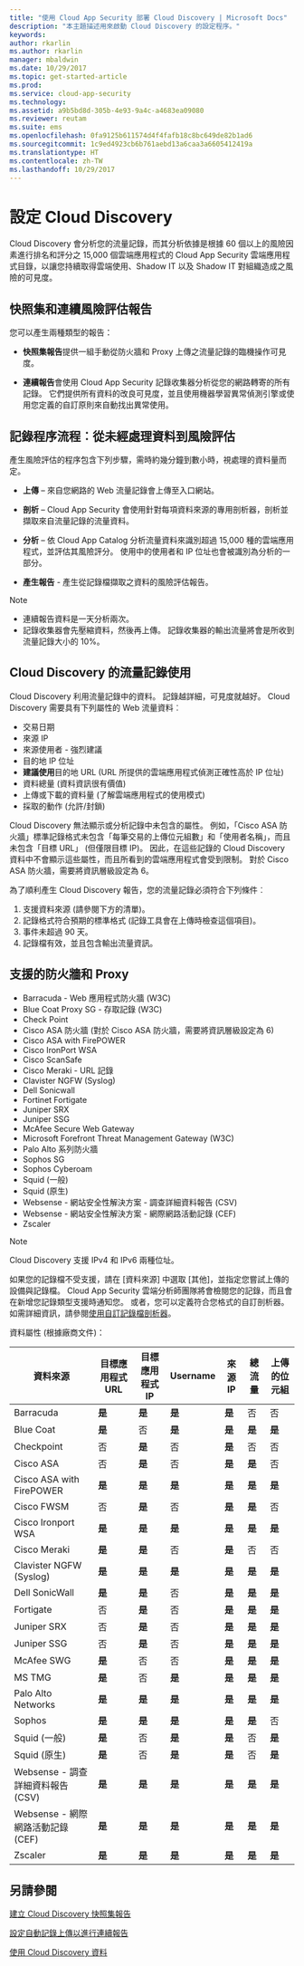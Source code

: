 ```yaml
---
title: "使用 Cloud App Security 部署 Cloud Discovery | Microsoft Docs"
description: "本主題描述用來啟動 Cloud Discovery 的設定程序。"
keywords: 
author: rkarlin
ms.author: rkarlin
manager: mbaldwin
ms.date: 10/29/2017
ms.topic: get-started-article
ms.prod: 
ms.service: cloud-app-security
ms.technology: 
ms.assetid: a9b5bd8d-305b-4e93-9a4c-a4683ea09080
ms.reviewer: reutam
ms.suite: ems
ms.openlocfilehash: 0fa9125b611574d4f4fafb18c8bc649de82b1ad6
ms.sourcegitcommit: 1c9ed4923cb6b761aebd13a6caa3a6605412419a
ms.translationtype: HT
ms.contentlocale: zh-TW
ms.lasthandoff: 10/29/2017
---
```

# <a name="set-up-cloud-discovery"></a>設定 Cloud Discovery
Cloud Discovery 會分析您的流量記錄，而其分析依據是根據 60 個以上的風險因素進行排名和評分之 15,000 個雲端應用程式的 Cloud App Security 雲端應用程式目錄，以讓您持續取得雲端使用、Shadow IT 以及 Shadow IT 對組織造成之風險的可見度。
 
## <a name="snapshot-and-continuous-risk-assessment-reports"></a>快照集和連續風險評估報告 

您可以產生兩種類型的報告： 
- **快照集報告**提供一組手動從防火牆和 Proxy 上傳之流量記錄的臨機操作可見度。
 
- **連續報告**會使用 Cloud App Security 記錄收集器分析從您的網路轉寄的所有記錄。 它們提供所有資料的改良可見度，並且使用機器學習異常偵測引擎或使用您定義的自訂原則來自動找出異常使用。
 
## <a name="log-process-flow-from-raw-data-to-risk-assessment"></a>記錄程序流程︰從未經處理資料到風險評估  
產生風險評估的程序包含下列步驟，需時約幾分鐘到數小時，視處理的資料量而定。  
  
-   **上傳** – 來自您網路的 Web 流量記錄會上傳至入口網站。  
  
-   **剖析** – Cloud App Security 會使用針對每項資料來源的專用剖析器，剖析並擷取來自流量記錄的流量資料。  
  
-   **分析** – 依 Cloud App Catalog 分析流量資料來識別超過 15,000 種的雲端應用程式，並評估其風險評分。 使用中的使用者和 IP 位址也會被識別為分析的一部分。  
  
-   **產生報告** - 產生從記錄檔擷取之資料的風險評估報告。   
 
 
>[!NOTE]
>- 連續報告資料是一天分析兩次。
>- 記錄收集器會先壓縮資料，然後再上傳。 記錄收集器的輸出流量將會是所收到流量記錄大小的 10%。 
 
## <a name="using-traffic-logs-for-cloud-discovery"></a>Cloud Discovery 的流量記錄使用
Cloud Discovery 利用流量記錄中的資料。 記錄越詳細，可見度就越好。 Cloud Discovery 需要具有下列屬性的 Web 流量資料︰
- 交易日期
- 來源 IP
- 來源使用者 - 強烈建議
- 目的地 IP 位址
- **建議使用**目的地 URL (URL 所提供的雲端應用程式偵測正確性高於 IP 位址)
- 資料總量 (資料資訊很有價值)
- 上傳或下載的資料量 (了解雲端應用程式的使用模式)
- 採取的動作 (允許/封鎖)
 
Cloud Discovery 無法顯示或分析記錄中未包含的屬性。
例如，「Cisco ASA 防火牆」標準記錄格式未包含「每筆交易的上傳位元組數」和「使用者名稱」，而且未包含「目標 URL」 (但僅限目標 IP)。
因此，在這些記錄的 Cloud Discovery 資料中不會顯示這些屬性，而且所看到的雲端應用程式會受到限制。 對於 Cisco ASA 防火牆，需要將資訊層級設定為 6。 
 

為了順利產生 Cloud Discovery 報告，您的流量記錄必須符合下列條件︰
1.  支援資料來源 (請參閱下方的清單)。
2.  記錄格式符合預期的標準格式 (記錄工具會在上傳時檢查這個項目)。
3.  事件未超過 90 天。
4.  記錄檔有效，並且包含輸出流量資訊。
 


## <a name="supported-firewalls-and-proxies"></a>支援的防火牆和 Proxy

- Barracuda - Web 應用程式防火牆 (W3C)
- Blue Coat Proxy SG - 存取記錄 (W3C)
- Check Point
- Cisco ASA 防火牆 (對於 Cisco ASA 防火牆，需要將資訊層級設定為 6)
- Cisco ASA with FirePOWER
- Cisco IronPort WSA
- Cisco ScanSafe
- Cisco Meraki - URL 記錄
- Clavister NGFW (Syslog)
- Dell Sonicwall
- Fortinet Fortigate
- Juniper SRX
- Juniper SSG
- McAfee Secure Web Gateway
- Microsoft Forefront Threat Management Gateway (W3C)
- Palo Alto 系列防火牆
- Sophos SG
- Sophos Cyberoam
- Squid (一般)
- Squid (原生)
- Websense - 網站安全性解決方案 - 調查詳細資料報告 (CSV)
- Websense - 網站安全性解決方案 - 網際網路活動記錄 (CEF)
- Zscaler

> [!NOTE]
> Cloud Discovery 支援 IPv4 和 IPv6 兩種位址。

如果您的記錄檔不受支援，請在 [資料來源] 中選取 [其他]，並指定您嘗試上傳的設備與記錄檔。 Cloud App Security 雲端分析師團隊將會檢閱您的記錄，而且會在新增您記錄類型支援時通知您。 或者，您可以定義符合您格式的自訂剖析器。 如需詳細資訊，請參閱[使用自訂記錄檔剖析器](custom-log-parser.md)。


資料屬性 (根據廠商文件)：

|資料來源|目標應用程式 URL|目標應用程式 IP|Username|來源 IP|總流量|上傳的位元組|
|----|----|----|-----|----|----|----|
|Barracuda|**是**|**是**|**是**|**是**|否|否|
|Blue Coat|**是**|否|**是**|**是**|**是**|**是**|
|Checkpoint|否|**是**|否|**是**|否|否|
|Cisco ASA|否|**是**|否|**是**|**是**|否|
|Cisco ASA with FirePOWER|**是**|**是**|**是**|**是**|**是**|**是**|
|Cisco FWSM|否|**是**|否|**是**|**是**|否|
|Cisco Ironport WSA|**是**|**是**|**是**|**是**|**是**|**是**|
|Cisco Meraki|**是**|**是**|否|**是**|否|否||Cisco Scansafe|**是**|否|**是**|**是**|**是**|**是**|
|Clavister NGFW (Syslog)|**是**|**是**|**是**|**是**|**是**|**是**|
|Dell SonicWall|**是**|**是**|否|**是**|**是**|**是**|
|Fortigate|否|**是**|否|**是**|**是**|**是**|
|Juniper SRX|否|**是**|否|**是**|**是**|**是**|
|Juniper SSG|否|**是**|否|**是**|**是**|**是**|
|McAfee SWG|**是**|否|否|**是**|**是**|**是**|
|MS TMG|**是**|否|**是**|**是**|**是**|**是**|
|Palo Alto Networks|**是**|**是**|**是**|**是**|**是**|**是**|
|Sophos|**是**|**是**|**是**|**是**|**是**|否|
|Squid (一般)|**是**|否|**是**|**是**|否|**是**|
|Squid (原生)|**是**|否|**是**|**是**|否|**是**|
|Websense - 調查詳細資料報告 (CSV)|**是**|**是**|**是**|**是**|**是**|**是**|
|Websense - 網際網路活動記錄 (CEF)|**是**|**是**|**是**|**是**|**是**|**是**|
|Zscaler|**是**|**是**|**是**|**是**|**是**|**是**|



## <a name="see-also"></a>另請參閱
 
[建立 Cloud Discovery 快照集報告](create-snapshot-cloud-discovery-reports.md)

[設定自動記錄上傳以進行連續報告](configure-automatic-log-upload-for-continuous-reports.md)

[使用 Cloud Discovery 資料](working-with-cloud-discovery-data.md)